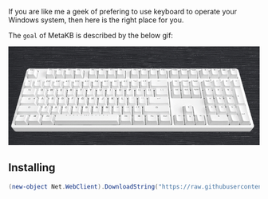  If you are like me a geek of prefering to use keyboard to operate your Windows system, then here is the right place for you.

The `goal` of MetaKB is described by the below gif:

![keyboard](./keyboard.gif)

## Installing

``` powershell
(new-object Net.WebClient).DownloadString("https://raw.githubusercontent.com/metatool/metatool/master/install/install.ps1") | iex
```
